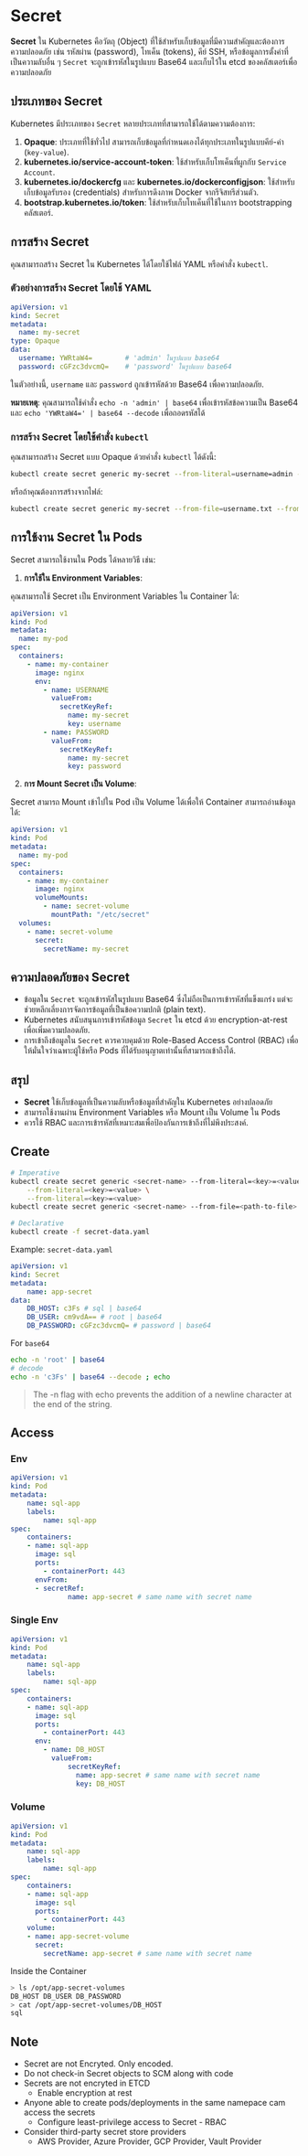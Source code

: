# Secret

**Secret** ใน Kubernetes คือวัตถุ (Object) ที่ใช้สำหรับเก็บข้อมูลที่มีความสำคัญและต้องการความปลอดภัย เช่น รหัสผ่าน (password), โทเค็น (tokens), คีย์ SSH, หรือข้อมูลการตั้งค่าที่เป็นความลับอื่น ๆ `Secret` จะถูกเข้ารหัสในรูปแบบ Base64 และเก็บไว้ใน etcd ของคลัสเตอร์เพื่อความปลอดภัย

## ประเภทของ Secret

Kubernetes มีประเภทของ `Secret` หลายประเภทที่สามารถใช้ได้ตามความต้องการ:

1. **Opaque**: ประเภทที่ใช้ทั่วไป สามารถเก็บข้อมูลที่กำหนดเองได้ทุกประเภทในรูปแบบคีย์-ค่า (`key-value`).
2. **kubernetes.io/service-account-token**: ใช้สำหรับเก็บโทเค็นที่ผูกกับ `Service Account`.
3. **kubernetes.io/dockercfg** และ **kubernetes.io/dockerconfigjson**: ใช้สำหรับเก็บข้อมูลรับรอง (credentials) สำหรับการดึงภาพ Docker จากรีจิสทรีส่วนตัว.
4. **bootstrap.kubernetes.io/token**: ใช้สำหรับเก็บโทเค็นที่ใช้ในการ bootstrapping คลัสเตอร์.

## การสร้าง Secret

คุณสามารถสร้าง Secret ใน Kubernetes ได้โดยใช้ไฟล์ YAML หรือคำสั่ง `kubectl`.

### ตัวอย่างการสร้าง Secret โดยใช้ YAML

```yaml
apiVersion: v1
kind: Secret
metadata:
  name: my-secret
type: Opaque
data:
  username: YWRtaW4=        # 'admin' ในรูปแบบ base64
  password: cGFzc3dvcmQ=    # 'password' ในรูปแบบ base64
```

ในตัวอย่างนี้, `username` และ `password` ถูกเข้ารหัสด้วย Base64 เพื่อความปลอดภัย.

**หมายเหตุ**: คุณสามารถใช้คำสั่ง `echo -n 'admin' | base64` เพื่อเข้ารหัสข้อความเป็น Base64 และ `echo 'YWRtaW4=' | base64 --decode` เพื่อถอดรหัสได้

### การสร้าง Secret โดยใช้คำสั่ง `kubectl`

คุณสามารถสร้าง Secret แบบ Opaque ด้วยคำสั่ง `kubectl` ได้ดังนี้:

```bash
kubectl create secret generic my-secret --from-literal=username=admin --from-literal=password=password
```

หรือถ้าคุณต้องการสร้างจากไฟล์:

```bash
kubectl create secret generic my-secret --from-file=username.txt --from-file=password.txt
```

## การใช้งาน Secret ใน Pods

Secret สามารถใช้งานใน Pods ได้หลายวิธี เช่น:

1. **การใช้ใน Environment Variables**:
   
คุณสามารถใช้ Secret เป็น Environment Variables ใน Container ได้:

```yaml
apiVersion: v1
kind: Pod
metadata:
  name: my-pod
spec:
  containers:
    - name: my-container
      image: nginx
      env:
        - name: USERNAME
          valueFrom:
            secretKeyRef:
              name: my-secret
              key: username
        - name: PASSWORD
          valueFrom:
            secretKeyRef:
              name: my-secret
              key: password
```

2. **การ Mount Secret เป็น Volume**:

Secret สามารถ Mount เข้าไปใน Pod เป็น Volume ได้เพื่อให้ Container สามารถอ่านข้อมูลได้:

```yaml
apiVersion: v1
kind: Pod
metadata:
  name: my-pod
spec:
  containers:
    - name: my-container
      image: nginx
      volumeMounts:
        - name: secret-volume
          mountPath: "/etc/secret"
  volumes:
    - name: secret-volume
      secret:
        secretName: my-secret
```

## ความปลอดภัยของ Secret

- ข้อมูลใน `Secret` จะถูกเข้ารหัสในรูปแบบ Base64 ซึ่งไม่ถือเป็นการเข้ารหัสที่แข็งแกร่ง แต่จะช่วยหลีกเลี่ยงการจัดการข้อมูลที่เป็นข้อความปกติ (plain text).
- Kubernetes สนับสนุนการเข้ารหัสข้อมูล `Secret` ใน etcd ด้วย encryption-at-rest เพื่อเพิ่มความปลอดภัย.
- การเข้าถึงข้อมูลใน `Secret` ควรควบคุมด้วย Role-Based Access Control (RBAC) เพื่อให้มั่นใจว่าเฉพาะผู้ใช้หรือ Pods ที่ได้รับอนุญาตเท่านั้นที่สามารถเข้าถึงได้.

## สรุป

- **Secret** ใช้เก็บข้อมูลที่เป็นความลับหรือข้อมูลที่สำคัญใน Kubernetes อย่างปลอดภัย
- สามารถใช้งานผ่าน Environment Variables หรือ Mount เป็น Volume ใน Pods
- ควรใช้ RBAC และการเข้ารหัสที่เหมาะสมเพื่อป้องกันการเข้าถึงที่ไม่พึงประสงค์.

## Create

```bash
# Imperative
kubectl create secret generic <secret-name> --from-literal=<key>=<value> \
    --from-literal=<key>=<value> \
    --from-literal=<key>=<value>
kubectl create secret generic <secret-name> --from-file=<path-to-file> 

# Declarative
kubectl create -f secret-data.yaml
```

Example: `secret-data.yaml`

```yaml
apiVersion: v1
kind: Secret
metadata:
    name: app-secret
data:
    DB_HOST: c3Fs # sql | base64
    DB_USER: cm9vdA== # root | base64
    DB_PASSWORD: cGFzc3dvcmQ= # password | base64
```

For `base64`

```bash
echo -n 'root' | base64
# decode
echo -n 'c3Fs' | base64 --decode ; echo
```

> The -n flag with echo prevents the addition of a newline character at the end of the string.

## Access

### Env

```yaml
apiVersion: v1
kind: Pod
metadata:
    name: sql-app
    labels:
        name: sql-app
spec:
    containers:
    - name: sql-app
      image: sql
      ports:
        - containerPort: 443
      envFrom:
      - secretRef:
              name: app-secret # same name with secret name
```

### Single Env

```yaml
apiVersion: v1
kind: Pod
metadata:
    name: sql-app
    labels:
        name: sql-app
spec:
    containers:
    - name: sql-app
      image: sql
      ports:
        - containerPort: 443
      env:
        - name: DB_HOST
          valueFrom:
              secretKeyRef:
                name: app-secret # same name with secret name
                key: DB_HOST
```

### Volume

```yaml
apiVersion: v1
kind: Pod
metadata:
    name: sql-app
    labels:
        name: sql-app
spec:
    containers:
    - name: sql-app
      image: sql
      ports:
        - containerPort: 443
    volume:
    - name: app-secret-volume
      secret:
        secretName: app-secret # same name with secret name
```

Inside the Container

```bash
> ls /opt/app-secret-volumes
DB_HOST DB_USER DB_PASSWORD
> cat /opt/app-secret-volumes/DB_HOST
sql
```

## Note

- Secret are not Encryted. Only encoded.
- Do not check-in Secret objects to SCM along with code
- Secrets are not encryted in ETCD
    - Enable encryption at rest
- Anyone able to create pods/deployments in the same namepace cam access the secrets
    - Configure least-privilege access to Secret - RBAC
- Consider third-party secret store providers
    - AWS Provider, Azure Provider, GCP Provider, Vault Provider